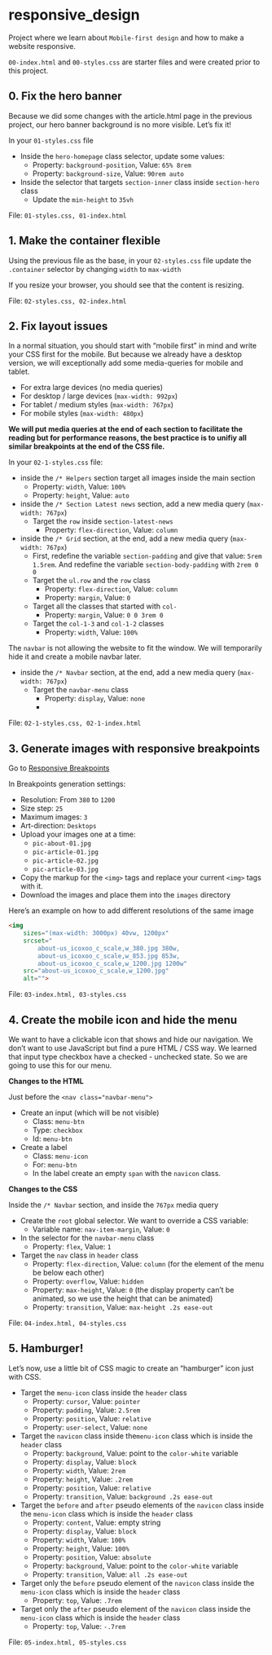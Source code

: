 # responsive_design
Project where we learn about `Mobile-first design` and how to make a website responsive.

`00-index.html` and `00-styles.css` are starter files and were created prior to this project.

## 0. Fix the hero banner
Because we did some changes with the article.html page in the previous project, our hero banner background is no more visible. Let’s fix it!

In your `01-styles.css` file
- Inside the `hero-homepage` class selector, update some values:
    - Property: `background-position`, Value: `65% 8rem`
    - Property: `background-size`, Value: `90rem auto`
- Inside the selector that targets `section-inner` class inside `section-hero` class
    - Update the `min-height` to `35vh`

File: `01-styles.css, 01-index.html`

## 1. Make the container flexible
Using the previous file as the base, in your `02-styles.css` file update the `.container` selector by changing `width` to `max-width`

If you resize your browser, you should see that the content is resizing.

File: `02-styles.css, 02-index.html`

## 2. Fix layout issues
In a normal situation, you should start with “mobile first” in mind and write your CSS first for the mobile. But because we already have a desktop version, we will exceptionally add some media-queries for mobile and tablet.
- For extra large devices (no media queries)
- For desktop / large devices (`max-width: 992px`)
- For tablet / medium styles (`max-width: 767px`)
- For mobile styles (`max-width: 480px`)

**We will put media queries at the end of each section to facilitate the reading but for performance reasons, the best practice is to unifiy all similar breakpoints at the end of the CSS file.**

In your `02-1-styles.css` file:
- inside the `/* Helpers` section target all images inside the main section
    - Property: `width`, Value: `100%`
    - Property: `height`, Value: `auto`
- inside the `/* Section Latest news` section, add a new media query (`max-width: 767px`)
    - Target the `row` inside `section-latest-news`
        - Property: `flex-direction`, Value: `column`
- inside the `/* Grid` section, at the end, add a new media query (`max-width: 767px`)
    - First, redefine the variable `section-padding` and give that value: `5rem 1.5rem`. And redefine the variable `section-body-padding` with `2rem 0 0`
    - Target the `ul.row` and the `row` class
        - Property: `flex-direction`, Value: `column`
        - Property: `margin`, Value: `0`
    - Target all the classes that started with `col-`
        - Property: `margin`, Value: `0 0 3rem 0`
    - Target the `col-1-3` and `col-1-2` classes
        - Property: `width`, Value: `100%`

The `navbar` is not allowing the website to fit the window. We will temporarily hide it and create a mobile navbar later.
- inside the `/* Navbar` section, at the end, add a new media query (`max-width: 767px`)
    - Target the `navbar-menu` class
        - Property: `display`, Value: `none`
        - 
File: `02-1-styles.css, 02-1-index.html`

## 3. Generate images with responsive breakpoints
Go to [Responsive Breakpoints](https://www.responsivebreakpoints.com/ "Responsive Breakpoints")

In Breakpoints generation settings:
- Resolution: From `380` to `1200`
- Size step: `25`
- Maximum images: `3`
- Art-direction: `Desktops`
- Upload your images one at a time:
    - `pic-about-01.jpg`
    - `pic-article-01.jpg`
    - `pic-article-02.jpg`
    - `pic-article-03.jpg`
- Copy the markup for the `<img>` tags and replace your current `<img>` tags with it.
- Download the images and place them into the `images` directory

Here’s an example on how to add different resolutions of the same image
```html
<img
    sizes="(max-width: 3000px) 40vw, 1200px"
    srcset="
        about-us_icoxoo_c_scale,w_380.jpg 380w,
        about-us_icoxoo_c_scale,w_853.jpg 853w,
        about-us_icoxoo_c_scale,w_1200.jpg 1200w"
    src="about-us_icoxoo_c_scale,w_1200.jpg"
    alt="">
```
File: `03-index.html, 03-styles.css`

## 4. Create the mobile icon and hide the menu
We want to have a clickable icon that shows and hide our navigation. We don’t want to use JavaScript but find a pure HTML / CSS way. We learned that input type checkbox have a checked - unchecked state. So we are going to use this for our menu.

**Changes to the HTML**

Just before the `<nav class="navbar-menu">`
- Create an input (which will be not visible)
    - Class: `menu-btn`
    - Type: `checkbox`
    - Id: `menu-btn`
- Create a label
    - Class: `menu-icon`
    - For: `menu-btn`
    - In the label create an empty `span` with the `navicon` class.

**Changes to the CSS**

Inside the `/* Navbar` section, and inside the `767px` media query
- Create the `root` global selector. We want to override a CSS variable:
    - Variable name: `nav-item-margin`, Value: `0`
- In the selector for the `navbar-menu` class
    - Property: `flex`, Value: `1`
- Target the `nav` class in `header` class
    - Property: `flex-direction`, Value: `column` (for the element of the menu be below each other)
    - Property: `overflow`, Value: `hidden`
    - Property: `max-height`, Value: `0` (the display property can’t be animated, so we use the height that can be animated)
    - Property: `transition`, Value: `max-height .2s ease-out`

File: `04-index.html, 04-styles.css`

## 5. Hamburger!
Let’s now, use a little bit of CSS magic to create an “hamburger” icon just with CSS.
- Target the `menu-icon` class inside the `header` class
    - Property: `cursor`, Value: `pointer`
    - Property: `padding`, Value: `2.5rem`
    - Property: `position`, Value: `relative`
    - Property: `user-select`, Value: `none`
- Target the `navicon` class inside the`menu-icon` class which is inside the `header` class
    - Property: `background`, Value: point to the `color-white` variable
    - Property: `display`, Value: `block`
    - Property: `width`, Value: `2rem`
    - Property: `height`, Value: `.2rem`
    - Property: `position`, Value: `relative`
    - Property: `transition`, Value: `background .2s ease-out`
- Target the `before` and `after` pseudo elements of the `navicon` class inside the `menu-icon` class which is inside the `header` class
    - Property: `content`, Value: empty string
    - Property: `display`, Value: `block`
    - Property: `width`, Value: `100%`
    - Property: `height`, Value: `100%`
    - Property: `position`, Value: `absolute`
    - Property: `background`, Value: point to the `color-white` variable
    - Property: `transition`, Value: `all .2s ease-out`
- Target only the `before` pseudo element of the `navicon` class inside the `menu-icon` class which is inside the `header` class
    - Property: `top`, Value: `.7rem`
- Target only the `after` pseudo element of the `navicon` class inside the `menu-icon` class which is inside the `header` class
    - Property: `top`, Value: `-.7rem`

File: `05-index.html, 05-styles.css`